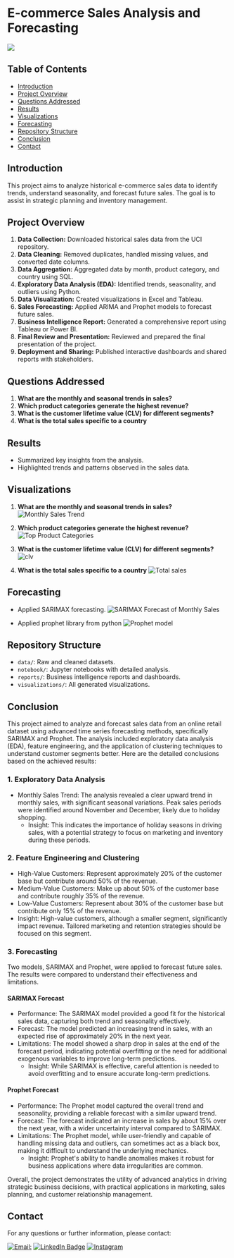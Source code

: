 # E-commerce Sales Analysis and Forecasting
<img src='https://github.com/Rehaaaan/E-commerce-Sales-Analysis-and-Forecasting/blob/main/EcommerceCover.jpeg'  />

## Table of Contents
- [Introduction](#introduction)
- [Project Overview](#project-overview)
- [Questions Addressed](#Questions-Addressed)
- [Results](#results)
- [Visualizations](#visualizations)
- [Forecasting](#forecasting)
- [Repository Structure](#repository-structure)
- [Conclusion](#conclusion)
- [Contact](#Contact)

## Introduction
This project aims to analyze historical e-commerce sales data to identify trends, understand seasonality, and forecast future sales. The goal is to assist in strategic planning and inventory management.

## Project Overview
1. **Data Collection:** Downloaded historical sales data from the UCI repository.
2. **Data Cleaning:** Removed duplicates, handled missing values, and converted date columns.
3. **Data Aggregation:** Aggregated data by month, product category, and country using SQL.
4. **Exploratory Data Analysis (EDA):** Identified trends, seasonality, and outliers using Python.
5. **Data Visualization:** Created visualizations in Excel and Tableau.
6. **Sales Forecasting:** Applied ARIMA and Prophet models to forecast future sales.
7. **Business Intelligence Report:** Generated a comprehensive report using Tableau or Power BI.
8. **Final Review and Presentation:** Reviewed and prepared the final presentation of the project.
9. **Deployment and Sharing:** Published interactive dashboards and shared reports with stakeholders.
   
## Questions Addressed
1. **What are the monthly and seasonal trends in sales?**
2. **Which product categories generate the highest revenue?**
3. **What is the customer lifetime value (CLV) for different segments?**
4. **What is the total sales specific to a country**

## Results
- Summarized key insights from the analysis.
- Highlighted trends and patterns observed in the sales data.

## Visualizations
1. **What are the monthly and seasonal trends in sales?**
![Monthly Sales Trend](https://github.com/Rehaaaan/E-commerce-Sales-Analysis-and-Forecasting/blob/main/visualizations%2FE-commerce%2FPyImages%2FMonthly%20Sales%20Trend%28ECOMMERCE%29.png)

2. **Which product categories generate the highest revenue?**
![Top Product Categories](https://github.com/Rehaaaan/E-commerce-Sales-Analysis-and-Forecasting/blob/main/visualizations%2FE-commerce%2FExcel%2FHistogram%20of%20TotalSales.png)

3. **What is the customer lifetime value (CLV) for different segments?**
![clv](https://github.com/Rehaaaan/E-commerce-Sales-Analysis-and-Forecasting/blob/main/visualizations%2FE-commerce%2FPyImages%2FQ3a_Py.png)

4. **What is the total sales specific to a country**
![Total sales](https://github.com/Rehaaaan/E-commerce-Sales-Analysis-and-Forecasting/blob/main/visualizations%2FE-commerce%2FExcel%2FTotalSales%20vs.%20Country.png)


## Forecasting
- Applied SARIMAX forecasting.
![SARIMAX Forecast of Monthly Sales](https://github.com/Rehaaaan/E-commerce-Sales-Analysis-and-Forecasting/blob/main/visualizations%2FE-commerce%2FPyImages%2FSARIMAX%20Forecast%20of%20Monthly%20Sales.png)

- Applied prophet library from python
![Prophet model](https://github.com/Rehaaaan/E-commerce-Sales-Analysis-and-Forecasting/blob/main/visualizations%2FE-commerce%2FPyImages%2FSales%20Forecast%20using%20Prophet.png)

## Repository Structure
- `data/`: Raw and cleaned datasets.
- `notebook/`: Jupyter notebooks with detailed analysis.
- `reports/`: Business intelligence reports and dashboards.
- `visualizations/`: All generated visualizations.

## Conclusion
This project aimed to analyze and forecast sales data from an online retail dataset using advanced time series forecasting methods, specifically SARIMAX and Prophet. The analysis included exploratory data analysis (EDA), feature engineering, and the application of clustering techniques to understand customer segments better. Here are the detailed conclusions based on the achieved results:

### 1. Exploratory Data Analysis
- Monthly Sales Trend: The analysis revealed a clear upward trend in monthly sales, with significant seasonal variations. Peak sales periods were identified around November and December, likely due to holiday shopping.
  - Insight: This indicates the importance of holiday seasons in driving sales, with a potential strategy to focus on marketing and inventory during these periods.

### 2. Feature Engineering and Clustering

  - High-Value Customers: Represent approximately 20% of the customer base but contribute around 50% of the revenue.
  - Medium-Value Customers: Make up about 50% of the customer base and contribute roughly 35% of the revenue.
  - Low-Value Customers: Represent about 30% of the customer base but contribute only 15% of the revenue.
  - Insight: High-value customers, although a smaller segment, significantly impact revenue. Tailored marketing and retention strategies should be focused on this segment.

### 3. Forecasting

Two models, SARIMAX and Prophet, were applied to forecast future sales. The results were compared to understand their effectiveness and limitations.

#### SARIMAX Forecast

-  Performance: The SARIMAX model provided a good fit for the historical sales data, capturing both trend and seasonality effectively.
- Forecast: The model predicted an increasing trend in sales, with an expected rise of approximately 20% in the next year.
- Limitations: The model showed a sharp drop in sales at the end of the forecast period, indicating potential overfitting or the need for additional exogenous variables to improve long-term predictions.
  - Insight: While SARIMAX is effective, careful attention is needed to avoid overfitting and to ensure accurate long-term predictions.

#### Prophet Forecast

- Performance: The Prophet model captured the overall trend and seasonality, providing a reliable forecast with a similar upward trend.
- Forecast: The forecast indicated an increase in sales by about 15% over the next year, with a wider uncertainty interval compared to SARIMAX.
- Limitations: The Prophet model, while user-friendly and capable of handling missing data and outliers, can sometimes act as a black box, making it difficult to understand the underlying mechanics.
  - Insight: Prophet's ability to handle anomalies makes it robust for business applications where data irregularities are common.

Overall, the project demonstrates the utility of advanced analytics in driving strategic business decisions, with practical applications in marketing, sales planning, and customer relationship management.

## Contact
For any questions or further information, please contact:

[![**Email:**](https://img.shields.io/badge/Gmail-D14836?style=for-the-badge&logo=gmail&logoColor=white)](mailto:mohammedrehan2342@gmail.com)
[![LinkedIn Badge](https://img.shields.io/badge/LinkedIn-blue?style=for-the-badge&logo=linkedin&logoColor=white)](https://www.linkedin.com/in/mohammed-rehan-483943231/)
[![Instagram](https://img.shields.io/badge/Instagram-E4405F?style=for-the-badge&logo=instagram&logoColor=white)](https://www.instagram.com/rehah_ahan/)



